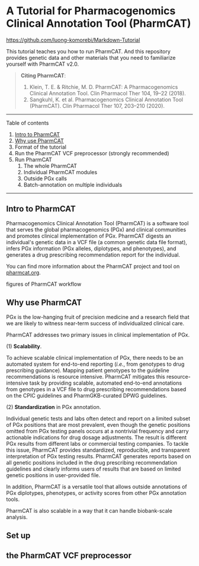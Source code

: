 # A Tutorial for Pharmacogenomics Clinical Annotation Tool (PharmCAT)

https://github.com/luong-komorebi/Markdown-Tutorial

This tutorial teaches you how to run PharmCAT. And this repository provides genetic data and other materials that you need to familiarize yourself with PharmCAT v2.0.

> **Citing PharmCAT**: 
> 1. Klein, T. E. & Ritchie, M. D. PharmCAT: A Pharmacogenomics Clinical Annotation Tool. Clin Pharmacol Ther 104, 19–22 (2018).
> 2. Sangkuhl, K. et al. Pharmacogenomics Clinical Annotation Tool (PharmCAT). Clin Pharmacol Ther 107, 203–210 (2020).

*******
Table of contents
1. [Intro to PharmCAT](#introToPharmcat)
2. [Why use PharmCAT](#whyPhramcat)
3. Format of the tutorial
4. Run the PharmCAT VCF preprocessor (strongly recommended)
5. Run PharmCAT
   1. The whole PharmCAT
   2. Individual PharmCAT modules
   3. Outside PGx calls
   4. Batch-annotation on multiple individuals
*******

<div id='introToPharmcat'/> 

## Intro to PharmCAT 

Pharmacogenomics Clinical Annotation Tool (PharmCAT) is a software tool that serves the global pharmacogenomics (PGx) and clinical communities and promotes clinical implementation of PGx. PharmCAT digests an individual's genetic data in a VCF file (a common genetic data file format), infers PGx information (PGx alleles, diplotypes, and phenotypes), and generates a drug prescribing recommendation report for the individual. 


You can find more information about the PharmCAT project and tool on [pharmcat.org](https://pharmcat.org/).


figures of PharmCAT workflow


<div id='whyPhramcat'/> 

## Why use PharmCAT

PGx is the low-hanging fruit of precision medicine and a research field that we are likely to witness near-term success of individualized clinical care. 

PharmCAT addresses two primary issues in clinical implementation of PGx. 

(1) **Scalability**. 

To achieve scalable clinical implementation of PGx, there needs to be an automated system for end-to-end reporting (_i.e._, from genotypes to drug prescribing guidance). Mapping patient genotypes to the guideline recommendations is resource intensive. PharmCAT mitigates this resource-intensive task by providing scalable, automated end-to-end annotations from genotypes in a VCF file to drug prescribing recommendations based on the CPIC guidelines and PharmGKB-curated DPWG guidelines. 

(2) **Standardization** in PGx annotation. 

Individual genetic tests and labs often detect and report on a limited subset of PGx positions that are most prevalent, even though the genetic positions omitted from PGx testing panels occurs at a nontrivial frequency and carry actionable indications for drug dosage adjustments. The result is different PGx results from different labs or commercial testing companies. To tackle this issue, PharmCAT provides standardized, reproducible, and transparent interpretation of PGx testing results. PharmCAT generates reports based on all genetic positions included in the drug prescribing recommendation guidelines and clearly informs users of results that are based on limited genetic positions in user-provided file.

In addition, PharmCAT is a versatile tool that allows outside annotations of PGx diplotypes, phenotypes, or activity scores from other PGx annotation tools.

PharmCAT is also scalable in a way that it can handle biobank-scale analysis.


## Set up


## the PharmCAT VCF preprocessor
